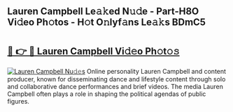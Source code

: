 ## Lauren Campbell Le𝚊𝚔ed N𝚞𝚍e - Part-H8O Vi𝚍eo Ph𝚘tos - H𝚘t O𝚗lyf𝚊ns Le𝚊𝚔s BDmC5

# <h2><a href="http://hf0hkyu.feru.top/?c=Lauren+Campbell">🔗 👉 🔴 Lauren Campbell Vi𝚍𝚎o Ph𝚘t𝚘𝚜</a></h2>

[![Lauren Campbell Nu𝚍𝚎s](https://i.imgur.com/0TWrTi3.gif)](http://hf0hkyu.feru.top/?c=Lauren+Campbell)
Online personality Lauren Campbell and content producer, known for disseminating dance and lifestyle content through solo and collaborative dance performances and brief videos. The media Lauren Campbell often plays a role in shaping the political agendas of public figures. 
